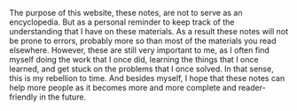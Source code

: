 The purpose of this website, these notes, are not to serve as an encyclopedia. But as a personal reminder to keep track of the understanding that I have on these materials. As a result these notes will not be prone to errors, probably more so than most of the materials you read elsewhere. However, these are still very important to me, as I often find myself doing the work that I once did, learning the things that I once learned, and get stuck on the problems that I once solved. In that sense, this is my rebellion to time. And besides myself, I hope that these notes can help more people as it becomes more and more complete and reader-friendly in the future. 